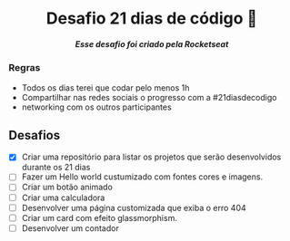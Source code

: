 <div align="center">
<h1> Desafio 21 dias de código 🚀 </h1>
<h5>Esse desafio foi criado pela Rocketseat</h5>
</div>

### Regras

- Todos os dias terei que codar pelo menos 1h
- Compartilhar nas redes sociais o progresso com a #21diasdecodigo
- networking com os outros participantes

## Desafios

- [x] Criar uma repositório para listar os projetos que serão desenvolvidos durante os 21 dias
- [ ] Fazer um Hello world custumizado com fontes cores e imagens.
- [ ] Criar um botão animado
- [ ] Criar uma calculadora
- [ ] Desenvolver uma página customizada que exiba o erro 404
- [ ] Criar um card com efeito glassmorphism.
- [ ] Desenvolver um contador
